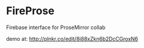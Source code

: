 # FireProse

Firebase interface for ProseMirror collab

demo at: http://plnkr.co/edit/8i88xZkn6b2DcCGroxN6
